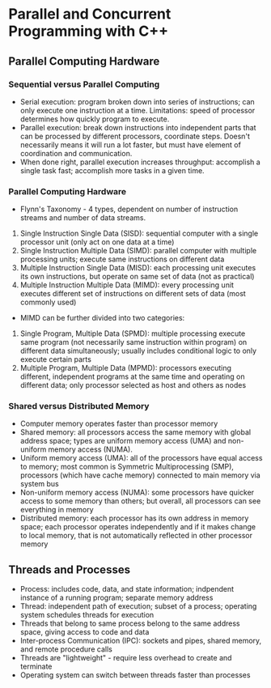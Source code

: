 # Parallel and Concurrent Programming with C++

## Parallel Computing Hardware

### Sequential versus Parallel Computing

* Serial execution: program broken down into series of instructions; can only execute one instruction at a time. Limitations: speed of processor determines how quickly program to execute.
* Parallel execution: break down instructions into independent parts that can be processed by different processors, coordinate steps. Doesn't necessarily means it will run a lot faster, but must have element of coordination and communication. 
* When done right, parallel execution increases throughput: accomplish a single task fast; accomplish more tasks in a given time.

### Parallel Computing Hardware

* Flynn's Taxonomy - 4 types, dependent on number of instruction streams and number of data streams.
1. Single Instruction Single Data (SISD): sequential computer with a single processor unit (only act on one data at a time)
2. Single Instruction Multiple Data (SIMD): parallel computer with multiple processing units; execute same instructions on different data
3. Multiple Instruction Single Data (MISD): each processing unit executes its own instructions, but operate on same set of data (not as practical)
4. Multiple Instruction Multiple Data (MIMD): every processing unit executes different set of instructions on different sets of data (most commonly used)

* MIMD can be further divided into two categories:
1. Single Program, Multiple Data (SPMD): multiple processing execute same program (not necessarily same instruction within program) on different data simultaneously; usually includes conditional logic to only execute certain parts
2. Multiple Program, Multiple Data (MPMD): processors executing different, independent programs at the same time and operating on different data; only processor selected as host and others as nodes

### Shared versus Distributed Memory

* Computer memory operates faster than processor memory
* Shared memory: all processors access the same memory with global address space; types are uniform memory access (UMA) and non-uniform memory access (NUMA).
* Uniform memory access (UMA): all of the processors have equal access to memory; most common is Symmetric Multiprocessing (SMP), processors (which have cache memory) connected to main memory via system bus
* Non-uniform memory access (NUMA): some processors have quicker access to some memory than others; but overall, all processors can see everything in memory
* Distributed memory: each processor has its own address in memory space; each processor operates independently and if it makes change to local memory, that is not automatically reflected in other processor memory

## Threads and Processes

* Process: includes code, data, and state information; indpendent instance of a running program; separate memory address
* Thread: independent path of execution; subset of a process; operating system schedules threads for execution
* Threads that belong to same process belong to the same address space, giving access to code and data
* Inter-process Communication (IPC): sockets and pipes, shared memory, and remote procedure calls
* Threads are "lightweight" - require less overhead to create and terminate
* Operating system can switch between threads faster than processes
